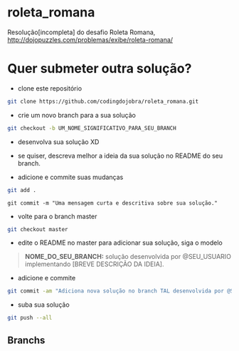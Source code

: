 # roleta_romana
Resolução[incompleta] do desafio Roleta Romana, http://dojopuzzles.com/problemas/exibe/roleta-romana/

# Quer submeter outra solução?
- clone este repositório
```sh
git clone https://github.com/codingdojobra/roleta_romana.git
```

- crie um novo branch para a sua solução
```sh
git checkout -b UM_NOME_SIGNIFICATIVO_PARA_SEU_BRANCH
```

- desenvolva sua solução XD

- se quiser, descreva melhor a ideia da sua solução no README do seu branch.

- adicione e commite suas mudanças
```sh
git add .
```
```
git commit -m "Uma mensagem curta e descritiva sobre sua solução."
```

- volte para o branch master
```sh
git checkout master
```

- edite o README no master para adicionar sua solução, siga o modelo
> **NOME_DO_SEU_BRANCH:** solução desenvolvida por @SEU_USUARIO implementando
> [BREVE DESCRIÇÃO DA IDEIA].

- adicione e commite
```sh
git commit -am "Adiciona nova solução no branch TAL desenvolvida por @SEU_USER."
```

- suba sua solução
```sh
git push --all
```

## Branchs
